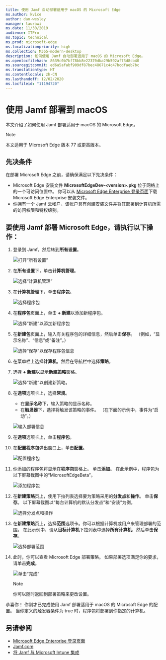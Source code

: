 ```yaml
---
title: 使用 Jamf 自动部署适用于 macOS 的 Microsoft Edge
ms.author: kvice
author: dan-wesley
manager: laurawi
ms.date: 11/30/2019
audience: ITPro
ms.topic: technical
ms.prod: microsoft-edge
ms.localizationpriority: high
ms.collection: M365-modern-desktop
description: 如何使用 Jamf 自动部署适用于 macOS 的 Microsoft Edge。
ms.openlocfilehash: 8639c0b7bf78bb8e22370dba29b592af73d8cb40
ms.sourcegitcommit: ed6a5afabf909df87bec48671c4c47bcdfaeb7bc
ms.translationtype: HT
ms.contentlocale: zh-CN
ms.lasthandoff: 12/02/2020
ms.locfileid: "11194720"
---
```

# 使用 Jamf 部署到 macOS

本文介绍了如何使用 Jamf 部署适用于 macOS 的 Microsoft Edge。

> [!NOTE]
> 本文适用于 Microsoft Edge 版本 77 或更高版本。

## 先决条件

在部署 Microsoft Edge 之前，请确保满足以下先决条件：

- Microsoft Edge 安装文件 **MicrosoftEdgeDev-\<version\>.pkg** 位于网络上的一个可访问位置中。 你可以从 [Microsoft Edge Enterprise 登录页面](https://aka.ms/EdgeEnterprise)下载 Microsoft Edge Enterprise 安装文件。
- 你拥有一个 Jamf 云帐户，该帐户具有创建安装文件并将其部署到计算机所需的访问权限和特权级别。

## 要使用 Jamf 部署 Microsoft Edge，请执行以下操作：

1. 登录到 Jamf，然后转到**所有设置**。

    ![打开“所有设置”](./media/mac-deploy/jamf-dash-main-open-settings.png)

2. 在**所有设置**下，单击**计算机管理**。

    ![选择“计算机管理”](./media/mac-deploy/jamf-all-settings-computer-mgmt.png)

3. 在**计算机管理**下，单击**程序包**。

    ![选择程序包](./media/mac-deploy/jamf-all-settings-computer-mgmt-pkgs.png)

4. 在**程序包**页面上，单击 **+ 新建**以添加新程序包。

    ![选择“新建”以添加新程序包](./media/mac-deploy/jamf-all-settings-computer-mgmt-new-pkg.png)

5. 在**新建包**页面上，输入有关程序包的详细信息，然后单击**保存**。 （例如，“显示名称”、“信息”或“备注”。）

    ![选择“保存”以保存程序包信息](./media/mac-deploy/jamf-all-settings-computer-mgmt-save-pkg-info.png)

6. 在菜单栏上选择**计算机**，然后在导航栏中选择**策略**。

7. 选择 **+ 新建**以显示**新建策略**窗格。

    ![选择“新建”以创建新策略。](./media/mac-deploy/jamf-all-settings-computer-new-policy.png)

8. 在**选项**选项卡上，选择**常规**。

    - 在**显示名称**下，输入策略的显示名称。
    - 在**触发器**下，选择将触发该策略的事件。 （在下面的示例中，事件为“启动”。）

    ![输入部署信息](./media/mac-deploy/jamf-all-settings-computer-cfg-policy.png)

9. 在**选项**选项卡上，单击**程序包**。

10. 在**配置程序包**弹出窗口上，单击**配置**。

    ![配置程序包](./media/mac-deploy/jamf-all-settings-computer-policy-pkg-configure.png)

11. 你添加的程序包将显示在**程序包**窗格上。 单击**添加**。 在此示例中，程序包为以下屏幕截图中的“MicrosoftEdgeBeta”。

    ![添加程序包](./media/mac-deploy/jamf-all-settings-computer-policy-pkg-add-beta.png)

12. 在**新建策略**页上，使用下拉列表选择要为策略采用的**分发点**和**操作**。 单击**保存**。 以下屏幕截图以“每台计算机的默认分发点”和“安装”为例。

    ![选择分发点和操作](./media/mac-deploy/jamf-all-settings-computer-mgmt-pkg-cfg-distro.png)

13. 在**新建策略**页上，选择**范围**选项卡。你可以根据计算机或用户来管理部署的范围。 在此示例中，请从**目标计算机**下拉列表中选择**所有计算机**，然后单击**保存**。

    ![选择部署范围](./media/mac-deploy/jamf-all-settings-computer-mgmt-add-target.png)

14. 此时，你可以查看 Microsoft Edge 部署策略。 如果部署选项满足你的要求，请单击**完成**。

    ![单击“完成”](./media/mac-deploy/jamf-all-settings-computer-mgmt-finish-add-deployment.png)

    > [!NOTE]
    > 你可以随时返回到部署策略来更改设置。

恭喜你！ 你刚才已完成使用 Jamf 部署适用于 macOS 的 Microsoft Edge 的配置。 当你定义的触发器条件为 true 时，程序包将部署到你指定的计算机。

## 另请参阅

- [Microsoft Edge Enterprise 登录页面](https://aka.ms/EdgeEnterprise)
- [Jamf.com](https://www.jamf.com/)
- [将 Jamf 与 Microsoft Intune 集成](https://docs.microsoft.com/intune/conditional-access-integrate-jamf)
